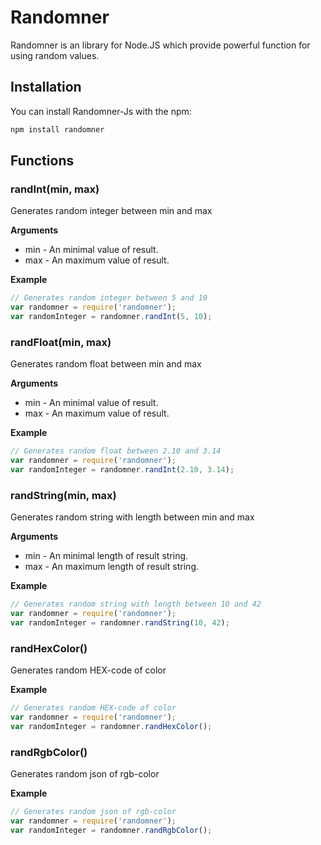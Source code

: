 Randomner
=========
Randomner is an library for Node.JS which provide powerful function for using random values.
## Installation
You can install Randomner-Js with the npm:
```bash
npm install randomner
```

## Functions
### randInt(min, max)
Generates random integer between min and max

__Arguments__

* min - An minimal value of result.
* max - An maximum value of result.

__Example__

```js
// Generates random integer between 5 and 10
var randomner = require('randomner');
var randomInteger = randomner.randInt(5, 10);
```
### randFloat(min, max)
Generates random float between min and max

__Arguments__

* min - An minimal value of result.
* max - An maximum value of result.

__Example__

```js
// Generates random float between 2.10 and 3.14
var randomner = require('randomner');
var randomInteger = randomner.randInt(2.10, 3.14);
```
### randString(min, max)
Generates random string with length between min and max

__Arguments__

* min - An minimal length of result string.
* max - An maximum length of result string.

__Example__

```js
// Generates random string with length between 10 and 42
var randomner = require('randomner');
var randomInteger = randomner.randString(10, 42);
```
### randHexColor()
Generates random HEX-code of color

__Example__

```js
// Generates random HEX-code of color
var randomner = require('randomner');
var randomInteger = randomner.randHexColor();
```
### randRgbColor()
Generates random json of rgb-color

__Example__

```js
// Generates random json of rgb-color
var randomner = require('randomner');
var randomInteger = randomner.randRgbColor();
```